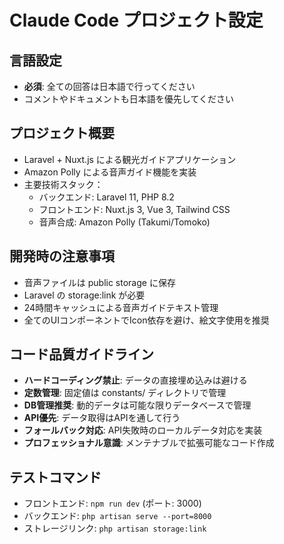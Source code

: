# Claude Code プロジェクト設定

## 言語設定
- **必須**: 全ての回答は日本語で行ってください
- コメントやドキュメントも日本語を優先してください

## プロジェクト概要
- Laravel + Nuxt.js による観光ガイドアプリケーション
- Amazon Polly による音声ガイド機能を実装
- 主要技術スタック：
  - バックエンド: Laravel 11, PHP 8.2
  - フロントエンド: Nuxt.js 3, Vue 3, Tailwind CSS
  - 音声合成: Amazon Polly (Takumi/Tomoko)

## 開発時の注意事項
- 音声ファイルは public storage に保存
- Laravel の storage:link が必要
- 24時間キャッシュによる音声ガイドテキスト管理
- 全てのUIコンポーネントでIcon依存を避け、絵文字使用を推奨

## コード品質ガイドライン
- **ハードコーディング禁止**: データの直接埋め込みは避ける
- **定数管理**: 固定値は constants/ ディレクトリで管理
- **DB管理推奨**: 動的データは可能な限りデータベースで管理
- **API優先**: データ取得はAPIを通して行う
- **フォールバック対応**: API失敗時のローカルデータ対応を実装
- **プロフェッショナル意識**: メンテナブルで拡張可能なコード作成

## テストコマンド
- フロントエンド: `npm run dev` (ポート: 3000)
- バックエンド: `php artisan serve --port=8000`
- ストレージリンク: `php artisan storage:link`